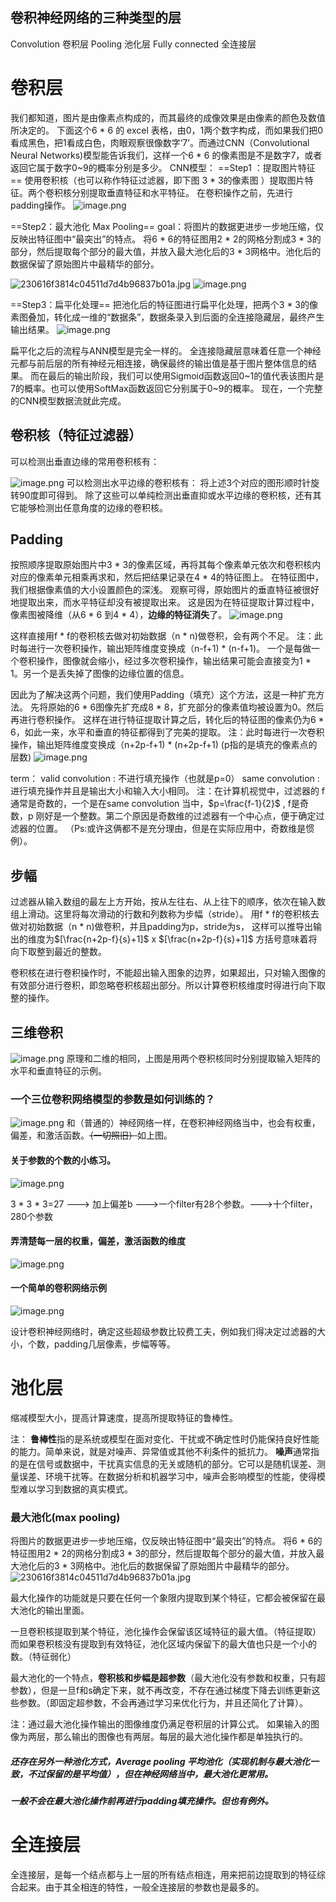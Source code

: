 ## 卷积神经网络的三种类型的层

Convolution 卷积层
Pooling    池化层
Fully connected 全连接层

# 卷积层
我们都知道，图片是由像素点构成的，而其最终的成像效果是由像素的颜色及数值所决定的。
下面这个6 * 6 的 excel 表格，由0，1两个数字构成，而如果我们把0看成黑色，把1看成白色，肉眼观察很像数字‘7’。而通过CNN（Convolutional Neural Networks)模型能告诉我们，这样一个6 * 6 的像素图是不是数字7，或者返回它属于数字0~9的概率分别是多少。
CNN模型：
==Step1 ：提取图片特征==
使用卷积核（也可以称作特征过滤器，即下图 3 * 3的像素图 ）提取图片特征。两个卷积核分别提取垂直特征和水平特征。
在卷积操作之前，先进行padding操作。
![image.png](https://erin-53347-1330131220.cos.ap-guangzhou.myqcloud.com/202410061819193.png)

==Step2：最大池化 Max Pooling==
goal：将图片的数据更进步一步地压缩，仅反映出特征图中“最突出”的特点。
将6 * 6的特征图用2 * 2的网格分割成3 * 3的部分，然后提取每个部分的最大值，并放入最大池化后的3 * 3网格中。池化后的数据保留了原始图片中最精华的部分。

![230616f3814c04511d7d4b96837b01a.jpg](https://erin-53347-1330131220.cos.ap-guangzhou.myqcloud.com/202410061817505.jpg)
![image.png](https://erin-53347-1330131220.cos.ap-guangzhou.myqcloud.com/202410061818462.png)

==Step3：扁平化处理==
把池化后的特征图进行扁平化处理，把两个3 * 3的像素图叠加，转化成一维的“数据条”，数据条录入到后面的全连接隐藏层，最终产生输出结果。
![image.png](https://erin-53347-1330131220.cos.ap-guangzhou.myqcloud.com/202410061823476.png)

扁平化之后的流程与ANN模型是完全一样的。
全连接隐藏层意味着任意一个神经元都与前后层的所有神经元相连接，确保最终的输出值是基于图片整体信息的结果。
而在最后的输出阶段，我们可以使用Sigmoid函数返回0~1的值代表该图片是7的概率。也可以使用SoftMax函数返回它分别属于0~9的概率。
现在，一个完整的CNN模型数据流就此完成。


## 卷积核（特征过滤器）

可以检测出垂直边缘的常用卷积核有：

![image.png](https://erin-53347-1330131220.cos.ap-guangzhou.myqcloud.com/202410101630574.png)
可以检测出水平边缘的卷积核有：
将上述3个对应的图形顺时针旋转90度即可得到。
除了这些可以单纯检测出垂直抑或水平边缘的卷积核，还有其它能够检测出任意角度的边缘的卷积核。

## Padding

按照顺序提取原始图片中3 * 3的像素区域，再将其每个像素单元依次和卷积核内对应的像素单元相乘再求和，然后把结果记录在4 * 4的特征图上。
在特征图中，我们根据像素值的大小设置颜色的深浅。
观察可得，原始图片的垂直特征被很好地提取出来，而水平特征却没有被提取出来。
这是因为在特征提取计算过程中，像素图被降维（从6 * 6 到4 * 4），**边缘的特征消失**了。
![image.png](https://erin-53347-1330131220.cos.ap-guangzhou.myqcloud.com/202410061820820.png)

这样直接用f * f的卷积核去做对初始数据（n * n)做卷积，会有两个不足。
注：此时每进行一次卷积操作，输出矩阵维度变换成（n-f+1) * (n-f+1)。
一个是每做一个卷积操作，图像就会缩小，经过多次卷积操作，输出结果可能会直接变为1 * 1。另一个是丢失掉了图像的边缘位置的信息。

因此为了解决这两个问题，我们使用Padding（填充）这个方法，这是一种扩充方法。
先将原始的6 * 6图像先扩充成8 * 8，扩充部分的像素值均被设置为0。然后再进行卷积操作。
这样在进行特征提取计算之后，转化后的特征图的像素仍为6 * 6，如此一来，水平和垂直的特征都得到了完美的提取。
注：此时每进行一次卷积操作，输出矩阵维度变换成（n+2p-f+1) * (n+2p-f+1)
(p指的是填充的像素点的层数)
![image.png](https://erin-53347-1330131220.cos.ap-guangzhou.myqcloud.com/202410061819193.png)


term：
valid convolution : 不进行填充操作（也就是p=0）
same convolution : 进行填充操作并且是输出大小和输入大小相同。
注：在计算机视觉中，过滤器的 f 通常是奇数的，一个是在same convolution 当中，$p=\frac{f-1}{2}$ , f是奇数，p 刚好是一个整数。第二个原因是奇数维的过滤器有一个中心点，便于确定过滤器的位置。
（Ps:或许这俩都不是充分理由，但是在实际应用中，奇数维是惯例）。


## 步幅

过滤器从输入数组的最左上方开始，按从左往右、从上往下的顺序，依次在输入数组上滑动。这里将每次滑动的行数和列数称为步幅（stride）。
用f * f的卷积核去做对初始数据（n * n)做卷积，并且padding为p，stride为s，
这样可以推导出输出的维度为$[\frac{n+2p-f}{s}+1]$ x $[\frac{n+2p-f}{s}+1]$
方括号意味着将向下取整到最近的整数。

卷积核在进行卷积操作时，不能超出输入图象的边界，如果超出，只对输入图像的有效部分进行卷积，即忽略卷积核超出部分。所以计算卷积核维度时得进行向下取整的操作。

## 三维卷积
![image.png](https://erin-53347-1330131220.cos.ap-guangzhou.myqcloud.com/202410102059332.png)
原理和二维的相同，上图是用两个卷积核同时分别提取输入矩阵的水平和垂直特征的示例。

### 一个三位卷积网络模型的参数是如何训练的？
![image.png](https://erin-53347-1330131220.cos.ap-guangzhou.myqcloud.com/202410102141369.png)
和（普通的）神经网络一样，在卷积神经网络当中，也会有权重，偏差，和激活函数。~~（一切照旧）~~如上图。

#### 关于参数的个数的小练习。
![image.png](https://erin-53347-1330131220.cos.ap-guangzhou.myqcloud.com/202410102149083.png)


3 * 3 * 3=27 ---> 加上偏差b  --->一个filter有28个参数。--->十个filter，280个参数

#### 弄清楚每一层的权重，偏差，激活函数的维度

![image.png](https://erin-53347-1330131220.cos.ap-guangzhou.myqcloud.com/202410102152320.png)

#### 一个简单的卷积网络示例

![image.png](https://erin-53347-1330131220.cos.ap-guangzhou.myqcloud.com/202410102204072.png)

设计卷积神经网络时，确定这些超级参数比较费工夫，例如我们得决定过滤器的大小，个数，padding几层像素，步幅等等。



# 池化层

缩减模型大小，提高计算速度，提高所提取特征的鲁棒性。

注：
**鲁棒性**指的是系统或模型在面对变化、干扰或不确定性时仍能保持良好性能的能力。简单来说，就是对噪声、异常值或其他不利条件的抵抗力。
**噪声**通常指的是在信号或数据中，干扰真实信息的无关或随机的部分。它可以是随机误差、测量误差、环境干扰等。在数据分析和机器学习中，噪声会影响模型的性能，使得模型难以学习到数据的真实模式。


### 最大池化(max pooling)
将图片的数据更进步一步地压缩，仅反映出特征图中“最突出”的特点。
将6 * 6的特征图用2 * 2的网格分割成3 * 3的部分，然后提取每个部分的最大值，并放入最大池化后的3 * 3网格中。池化后的数据保留了原始图片中最精华的部分。
![230616f3814c04511d7d4b96837b01a.jpg](https://erin-53347-1330131220.cos.ap-guangzhou.myqcloud.com/202410061817505.jpg)


最大化操作的功能就是只要在任何一个象限内提取到某个特征，它都会被保留在最大池化的输出里面。

一旦卷积核提取到某个特征，池化操作会保留该区域特征的最大值。（特征提取）
而如果卷积核没有提取到有效特征，池化区域内保留下的最大值也只是一个小的数。（特征弱化）

最大池化的一个特点，**卷积核和步幅是超参数**（最大池化没有参数和权重，只有超参数），但是一旦f和s确定下来，就不再改变，不存在通过梯度下降去训练更新这些参数。（即固定超参数，不会再通过学习来优化行为，并且还简化了计算）。

注：通过最大池化操作输出的图像维度仍满足卷积层的计算公式。
如果输入的图像为两层，那么输出的图像也有两层。每层的最大池化操作都是单独执行的。

##### 还存在另外一种池化方式，Average pooling 平均池化（实现机制与最大池化一致，不过保留的是平均值），但在神经网络当中，最大池化更常用。

##### 一般不会在最大池化操作前再进行padding填充操作。但也有例外。 


# 全连接层
全连接层，是每一个结点都与上一层的所有结点相连，用来把前边提取到的特征综合起来。由于其全相连的特性，一般全连接层的参数也是最多的。